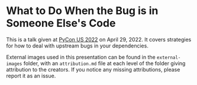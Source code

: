 # What to Do When the Bug is in Someone Else's Code

This is a talk given at [PyCon US 2022](https://us.pycon.org/2022/) on April 29, 2022. It covers strategies for how to deal with upstream bugs in your dependencies.

External images used in this presentation can be found in the `external-images` folder, with an `attribution.md` file at each level of the folder giving attribution to the creators. If you notice any missing attributions, please report it as an issue.

